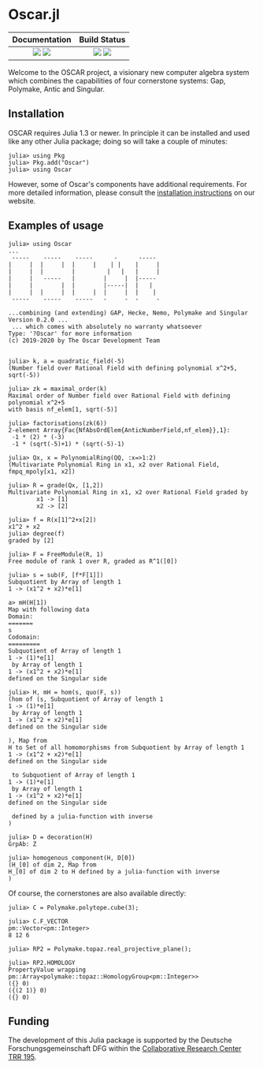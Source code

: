 # Oscar.jl

| **Documentation**                                                 | **Build Status**                                                                                |
|:-----------------------------------------------------------------:|:-----------------------------------------------------------------------------------------------:|
| [![][docs-stable-img]][docs-stable-url] [![][docs-dev-img]][docs-dev-url] | [![][travis-img]][travis-url] [![][codecov-img]][codecov-url] |


Welcome to the OSCAR project, a visionary new computer algebra system
which combines the capabilities of four cornerstone systems: Gap,
Polymake, Antic and Singular.

## Installation

OSCAR requires Julia 1.3 or newer. In principle it can be installed and used
like any other Julia package; doing so will take a couple of minutes:

```
julia> using Pkg
julia> Pkg.add("Oscar")
julia> using Oscar
```

However, some of Oscar's components have additional requirements.
For more detailed information, please consult the [installation
instructions](https://oscar.computeralgebra.de/install/) on our website.

## Examples of usage

```
julia> using Oscar
...
 -----    -----    -----      -      -----   
|     |  |     |  |     |    | |    |     |  
|     |  |        |         |   |   |     |  
|     |   -----   |        |     |  |-----   
|     |        |  |        |-----|  |   |    
|     |  |     |  |     |  |     |  |    |   
 -----    -----    -----   -     -  -     -  

...combining (and extending) GAP, Hecke, Nemo, Polymake and Singular
Version 0.2.0 ... 
 ... which comes with absolutely no warranty whatsoever
Type: '?Oscar' for more information
(c) 2019-2020 by The Oscar Development Team


julia> k, a = quadratic_field(-5)
(Number field over Rational Field with defining polynomial x^2+5, sqrt(-5))

julia> zk = maximal_order(k)
Maximal order of Number field over Rational Field with defining polynomial x^2+5
with basis nf_elem[1, sqrt(-5)]

julia> factorisations(zk(6))
2-element Array{Fac{NfAbsOrdElem{AnticNumberField,nf_elem}},1}:
 -1 * (2) * (-3)
 -1 * (sqrt(-5)+1) * (sqrt(-5)-1)

julia> Qx, x = PolynomialRing(QQ, :x=>1:2)
(Multivariate Polynomial Ring in x1, x2 over Rational Field, fmpq_mpoly[x1, x2])

julia> R = grade(Qx, [1,2])
Multivariate Polynomial Ring in x1, x2 over Rational Field graded by 
        x1 -> [1]
        x2 -> [2]

julia> f = R(x[1]^2+x[2])
x1^2 + x2
julia> degree(f)
graded by [2]

julia> F = FreeModule(R, 1)
Free module of rank 1 over R, graded as R^1([0])

julia> s = sub(F, [f*F[1]])
Subquotient by Array of length 1
1 -> (x1^2 + x2)*e[1]

a> mH(H[1])
Map with following data
Domain:
=======
s
Codomain:
=========
Subquotient of Array of length 1
1 -> (1)*e[1]
 by Array of length 1
1 -> (x1^2 + x2)*e[1]
defined on the Singular side

julia> H, mH = hom(s, quo(F, s))
(hom of (s, Subquotient of Array of length 1
1 -> (1)*e[1]
 by Array of length 1
1 -> (x1^2 + x2)*e[1]
defined on the Singular side

), Map from
H to Set of all homomorphisms from Subquotient by Array of length 1
1 -> (x1^2 + x2)*e[1]
defined on the Singular side

 to Subquotient of Array of length 1
1 -> (1)*e[1]
 by Array of length 1
1 -> (x1^2 + x2)*e[1]
defined on the Singular side

 defined by a julia-function with inverse
)

julia> D = decoration(H)
GrpAb: Z

julia> homogenous_component(H, D[0])
(H_[0] of dim 2, Map from
H_[0] of dim 2 to H defined by a julia-function with inverse
)
```

Of course, the cornerstones are also available directly:

```
julia> C = Polymake.polytope.cube(3);

julia> C.F_VECTOR
pm::Vector<pm::Integer>
8 12 6

julia> RP2 = Polymake.topaz.real_projective_plane();

julia> RP2.HOMOLOGY
PropertyValue wrapping pm::Array<polymake::topaz::HomologyGroup<pm::Integer>>
({} 0)
({(2 1)} 0)
({} 0)

```

## Funding

The development of this Julia package is supported by the Deutsche
Forschungsgemeinschaft DFG within the
[Collaborative Research Center TRR 195](https://www.computeralgebra.de/sfb/).

[docs-dev-img]: https://img.shields.io/badge/docs-dev-blue.svg
[docs-dev-url]: https://oscar-system.github.io/Oscar.jl/dev/

[docs-stable-img]: https://img.shields.io/badge/docs-stable-blue.svg
[docs-stable-url]: https://oscar-system.github.io/Oscar.jl/stable/

[travis-img]: https://travis-ci.com/oscar-system/Oscar.jl.svg?branch=master
[travis-url]: https://travis-ci.com/oscar-system/Oscar.jl

[appveyor-img]: https://ci.appveyor.com/api/projects/status/github/oscar-system/Oscar.jl?svg=true
[appveyor-url]: https://ci.appveyor.com/project/oscar-system/Oscar-jl

[codecov-img]: https://codecov.io/gh/oscar-system/Oscar.jl/branch/master/graph/badge.svg
[codecov-url]: https://codecov.io/gh/oscar-system/Oscar.jl
